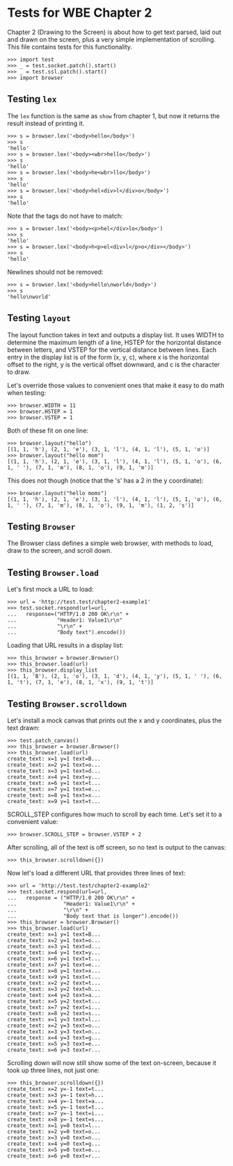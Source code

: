 Tests for WBE Chapter 2
=======================

Chapter 2 (Drawing to the Screen) is about how to get text parsed, laid out
and drawn on the screen, plus a very simple implementation of scrolling. This
file contains tests for this functionality.

    >>> import test
    >>> _ = test.socket.patch().start()
    >>> _ = test.ssl.patch().start()
    >>> import browser

Testing `lex`
-------------

The `lex` function is the same as `show` from chapter 1, but now it returns
  the result instead of printing it.

    >>> s = browser.lex('<body>hello</body>')
    >>> s
    'hello'
    >>> s = browser.lex('<body><wbr>hello</body>')
    >>> s
    'hello'
    >>> s = browser.lex('<body>he<wbr>llo</body>')
    >>> s
    'hello'
    >>> s = browser.lex('<body>hel<div>l</div>o</body>')
    >>> s
    'hello'

Note that the tags do not have to match:

    >>> s = browser.lex('<body><p>hel</div>lo</body>')
    >>> s
    'hello'
    >>> s = browser.lex('<body>h<p>el<div>l</p>o</div></body>')
    >>> s
    'hello'

Newlines should not be removed:

    >>> s = browser.lex('<body>hello\nworld</body>')
    >>> s
    'hello\nworld'


Testing `layout`
----------------

The layout function takes in text and outputs a display list. It uses WIDTH to
determine the maximum length of a line, HSTEP for the horizontal distance
between letters, and VSTEP for the vertical distance between lines. Each entry
in the display list is of the form (x, y, c), where x is the horizontal offset
to the right, y is the vertical offset downward, and c is the character to
draw.

Let's override those values to convenient ones that make it easy to do math
when testing:

    >>> browser.WIDTH = 11
    >>> browser.HSTEP = 1
    >>> browser.VSTEP = 1

Both of these fit on one line:

    >>> browser.layout("hello")
    [(1, 1, 'h'), (2, 1, 'e'), (3, 1, 'l'), (4, 1, 'l'), (5, 1, 'o')]
    >>> browser.layout("hello mom")
    [(1, 1, 'h'), (2, 1, 'e'), (3, 1, 'l'), (4, 1, 'l'), (5, 1, 'o'), (6, 1, ' '), (7, 1, 'm'), (8, 1, 'o'), (9, 1, 'm')]

This does not though (notice that the 's' has a 2 in the y coordinate):

    >>> browser.layout("hello moms")
    [(1, 1, 'h'), (2, 1, 'e'), (3, 1, 'l'), (4, 1, 'l'), (5, 1, 'o'), (6, 1, ' '), (7, 1, 'm'), (8, 1, 'o'), (9, 1, 'm'), (1, 2, 's')]


Testing `Browser`
-----------------

The Browser class defines a simple web browser, with methods to load,
draw to the screen, and scroll down.

Testing `Browser.load`
----------------------

Let's first mock a URL to load:

    >>> url = 'http://test.test/chapter2-example1'
    >>> test.socket.respond(url=url,
    ...   response=("HTTP/1.0 200 OK\r\n" +
    ...             "Header1: Value1\r\n"
    ...             "\r\n" +
    ...             "Body text").encode())

Loading that URL results in a display list:

    >>> this_browser = browser.Browser()
    >>> this_browser.load(url)
    >>> this_browser.display_list
    [(1, 1, 'B'), (2, 1, 'o'), (3, 1, 'd'), (4, 1, 'y'), (5, 1, ' '), (6, 1, 't'), (7, 1, 'e'), (8, 1, 'x'), (9, 1, 't')]


Testing `Browser.scrolldown`
----------------------------

Let's install a mock canvas that prints out the x and y coordinates, plus
the text drawn:

    >>> test.patch_canvas()
    >>> this_browser = browser.Browser()
    >>> this_browser.load(url)
    create_text: x=1 y=1 text=B...
    create_text: x=2 y=1 text=o...
    create_text: x=3 y=1 text=d...
    create_text: x=4 y=1 text=y...
    create_text: x=6 y=1 text=t...
    create_text: x=7 y=1 text=e...
    create_text: x=8 y=1 text=x...
    create_text: x=9 y=1 text=t...

SCROLL_STEP configures how much to scroll by each time. Let's set it to
a convenient value:

    >>> browser.SCROLL_STEP = browser.VSTEP + 2

After scrolling, all of the text is off screen, so no text is output to the
canvas:

    >>> this_browser.scrolldown({})

Now let's load a different URL that provides three lines of text:

    >>> url = 'http://test.test/chapter2-example2'
    >>> test.socket.respond(url=url,
    ...   response = ("HTTP/1.0 200 OK\r\n" +
    ...               "Header1: Value1\r\n" +
    ...               "\r\n" +
    ...               "Body text that is longer").encode())
    >>> this_browser = browser.Browser()
    >>> this_browser.load(url)
    create_text: x=1 y=1 text=B...
    create_text: x=2 y=1 text=o...
    create_text: x=3 y=1 text=d...
    create_text: x=4 y=1 text=y...
    create_text: x=6 y=1 text=t...
    create_text: x=7 y=1 text=e...
    create_text: x=8 y=1 text=x...
    create_text: x=9 y=1 text=t...
    create_text: x=2 y=2 text=t...
    create_text: x=3 y=2 text=h...
    create_text: x=4 y=2 text=a...
    create_text: x=5 y=2 text=t...
    create_text: x=7 y=2 text=i...
    create_text: x=8 y=2 text=s...
    create_text: x=1 y=3 text=l...
    create_text: x=2 y=3 text=o...
    create_text: x=3 y=3 text=n...
    create_text: x=4 y=3 text=g...
    create_text: x=5 y=3 text=e...
    create_text: x=6 y=3 text=r...

Scrolling down will now still show some of the text on-screen, because it took
up three lines, not just one:

    >>> this_browser.scrolldown({})
    create_text: x=2 y=-1 text=t...
    create_text: x=3 y=-1 text=h...
    create_text: x=4 y=-1 text=a...
    create_text: x=5 y=-1 text=t...
    create_text: x=7 y=-1 text=i...
    create_text: x=8 y=-1 text=s...
    create_text: x=1 y=0 text=l...
    create_text: x=2 y=0 text=o...
    create_text: x=3 y=0 text=n...
    create_text: x=4 y=0 text=g...
    create_text: x=5 y=0 text=e...
    create_text: x=6 y=0 text=r...
